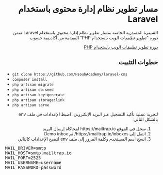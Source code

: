 <div dir="rtl">
<h1> مسار تطوير نظام إدارة محتوى باستخدام Laravel </h1>
<p>الشيفرة المصدرية الخاصة بمسار تطوير نظام إدارة محتوى باستخدام Laravel ضمن دورة "تطوير تطبيقات الويب باستخدام PHP" المقدمة من أكاديمية حسوب</p>

<div>
<a href=https://academy.hsoub.com/learn/php-web-application-development/">دورة تطوير تطبيقات الويب باستخدام PHP</a>
</div>

<h2> خطوات التثبيت </h2>
<ul dir="ltr">
<li><code>git clone https://github.com/HsoubAcademy/laravel-cms</code></li>
<li><code>composer install</code></li>
<li><code>php artisan migrate</code></li>
<li><code>php artisan db:seed</code></li>
<li><code>php artisan key:generate</code></li>
<li><code>php artisan storage:link</code></li>
<li><code>php artisan serve</code></li>
</ul>
<p>لتجربة عملية تأكيد التسجيل عبر البريد الإلكتروني، اضبط الإعدادات في ملف env بالشكل التالي:</p>
<ol>
<li>سجل في الموقع  https://mailtrap.io لمحاكاة إرسال البريد</li>
<li>انتقل إلى https://mailtrap.io/inboxes/ ثم Demo inbox</li>
<li>انسخ اسم المستخدم وكلمة المرور إلى ملف env لتصبح الإعدادات كالتالي</li>
</ol>

<pre dir="ltr">
MAIL_DRIVER=smtp
MAIL_HOST=smtp.mailtrap.io
MAIL_PORT=2525
MAIL_USERNAME=username
MAIL_PASSWORD=password
</pre>
</div>
